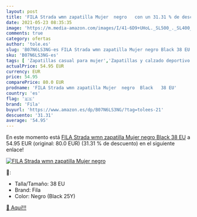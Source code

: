 ```yaml
---
layout: post
title: 'FILA Strada wmn zapatilla Mujer  negro   con un 31.31 % de descuento'
date: 2021-05-23 08:35:35
image: 'https://m.media-amazon.com/images/I/41-6D9+UHoL._SL500_._SL400_.jpg'
comments: true
category: ofertas
author: 'tole.es'
slug: 'B07N6LS3NG-es FILA Strada wmn zapatilla Mujer negro Black 38 EU'
sku: 'B07N6LS3NG-es'
tags: [ 'Zapatillas casual para mujer','Zapatillas y calzado deportivo para mujer','Zapatos','Zapatos para mujer','Zapatos y complementos','fila','zapatilla', ]
actualPrice: 54.95 EUR
currency: EUR
price: 54.95
comparePrice: 80.0 EUR
prodname: 'FILA Strada wmn zapatilla Mujer  negro  Black   38 EU'
country: 'es'
flag: '🇪🇸'
brand: 'Fila'
buyurl: 'https://www.amazon.es/dp/B07N6LS3NG/?tag=tolees-21'
descuento: '31.31'
average: '54.95'
---
```


En este momento está [FILA Strada wmn zapatilla Mujer  negro  Black   38 EU](https://www.amazon.es/dp/B07N6LS3NG/?tag=tolees-21) a 54.95 EUR (original: 80.0 EUR) (31.31 %  de descuento) en el siguiente enlace!

[![FILA Strada wmn zapatilla Mujer  negro  ](https://m.media-amazon.com/images/I/41-6D9+UHoL._SL500_._SL400_.jpg)](https://www.amazon.es/dp/B07N6LS3NG/?tag=tolees-21)

🔎:

- Talla/Tamaño: 38 EU
- Brand: Fila
- Color: Negro (Black 25Y)

[🛒 Aquí!!!](https://www.amazon.es/dp/B07N6LS3NG/?tag=tolees-21)
